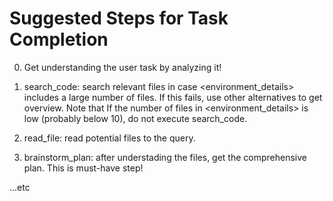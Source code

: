 # Suggested Steps for Task Completion

0. Get understanding the user task by analyzing it!

1. search_code: search relevant files in case <environment_details> includes a large number of files. If this fails, use other alternatives to get overview. Note that If the number of files in <environment_details> is low (probably below 10), do not execute search_code.

2. read_file: read potential files to the query.

3. brainstorm_plan: after understading the files, get the comprehensive plan. This is must-have step!

...etc
